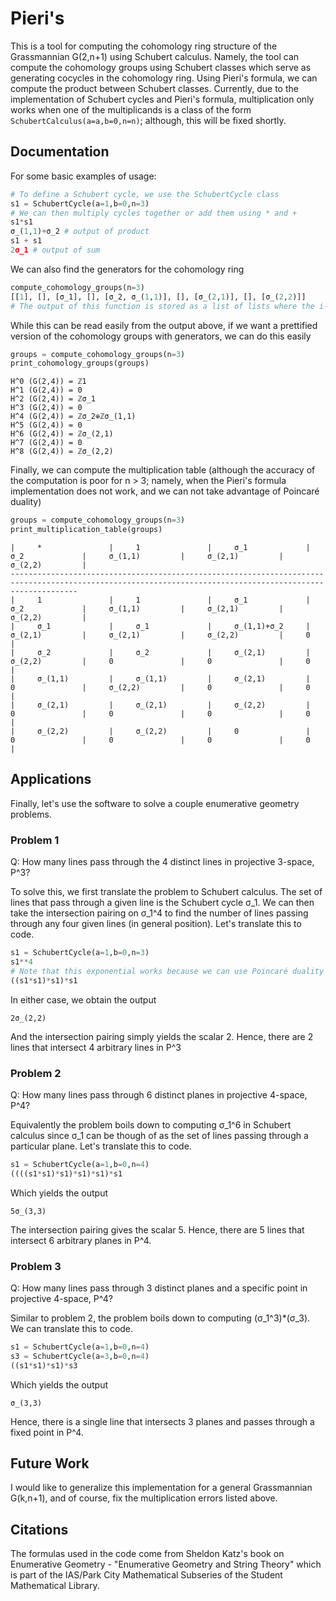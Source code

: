 # Pieri's

This is a tool for computing the cohomology ring structure of the Grassmannian G(2,n+1) using Schubert calculus. Namely, the tool can compute the cohomology groups using Schubert classes which serve as generating cocycles in the cohomology ring. Using Pieri's formula, we can compute the product between Schubert classes.
Currently, due to the implementation of Schubert cycles and Pieri's formula, multiplication only works when one of the multiplicands is a class of the form `SchubertCalculus(a=a,b=0,n=n)`; although, this will be fixed shortly. 

## Documentation

For some basic examples of usage:

```python
# To define a Schubert cycle, we use the SchubertCycle class
s1 = SchubertCycle(a=1,b=0,n=3)
# We can then multiply cycles together or add them using * and +
s1*s1
σ_(1,1)+σ_2 # output of product
s1 + s1
2σ_1 # output of sum
```

We can also find the generators for the cohomology ring

```python
compute_cohomology_groups(n=3)
[[1], [], [σ_1], [], [σ_2, σ_(1,1)], [], [σ_(2,1)], [], [σ_(2,2)]]
# The output of this function is stored as a list of lists where the i-th list are the generators of the i-th cohomology class
```

While this can be read easily from the output above, if we want a prettified version of the cohomology groups with generators, we can do this easily

```python
groups = compute_cohomology_groups(n=3)
print_cohomology_groups(groups)
```

```
H^0 (G(2,4)) = ℤ1
H^1 (G(2,4)) = 0
H^2 (G(2,4)) = ℤσ_1
H^3 (G(2,4)) = 0
H^4 (G(2,4)) = ℤσ_2⊕ℤσ_(1,1)
H^5 (G(2,4)) = 0
H^6 (G(2,4)) = ℤσ_(2,1)
H^7 (G(2,4)) = 0
H^8 (G(2,4)) = ℤσ_(2,2)
```

Finally, we can compute the multiplication table (although the accuracy of the computation is poor for n > 3; namely, when the Pieri's formula implementation does not work, and we can not take advantage of Poincaré duality)

```python
groups = compute_cohomology_groups(n=3)
print_multiplication_table(groups)
```

```
|     *               |     1               |     σ_1             |     σ_2             |     σ_(1,1)         |     σ_(2,1)         |     σ_(2,2)         |
-----------------------------------------------------------------------------------------------------------------------------------------------------------
|     1               |     1               |     σ_1             |     σ_2             |     σ_(1,1)         |     σ_(2,1)         |     σ_(2,2)         |
|     σ_1             |     σ_1             |     σ_(1,1)+σ_2     |     σ_(2,1)         |     σ_(2,1)         |     σ_(2,2)         |     0               |
|     σ_2             |     σ_2             |     σ_(2,1)         |     σ_(2,2)         |     0               |     0               |     0               |
|     σ_(1,1)         |     σ_(1,1)         |     σ_(2,1)         |     0               |     σ_(2,2)         |     0               |     0               |
|     σ_(2,1)         |     σ_(2,1)         |     σ_(2,2)         |     0               |     0               |     0               |     0               |
|     σ_(2,2)         |     σ_(2,2)         |     0               |     0               |     0               |     0               |     0               |
```

## Applications

Finally, let's use the software to solve a couple enumerative geometry problems.

### Problem 1

Q: How many lines pass through the 4 distinct lines in projective 3-space, P^3?

To solve this, we first translate the problem to Schubert calculus. The set of lines that pass through a given line is the Schubert cycle σ_1. We can then take the intersection pairing on σ_1^4 to find the number of lines passing through any four given lines (in general position).
Let's translate this to code.

```python
s1 = SchubertCycle(a=1,b=0,n=3)
s1**4
# Note that this exponential works because we can use Poincaré duality to compute (s1*s1)*(s1*s1), in general, the following line is equivalent but works in more situations
((s1*s1)*s1)*s1
```

In either case, we obtain the output

```
2σ_(2,2)
```

And the intersection pairing simply yields the scalar 2. Hence, there are 2 lines that intersect 4 arbitrary lines in P^3

### Problem 2
Q: How many lines pass through 6 distinct planes in projective 4-space, P^4?

Equivalently the problem boils down to computing σ_1^6 in Schubert calculus since σ_1 can be though of as the set of lines passing through a particular plane.
Let's translate this to code.

```python
s1 = SchubertCycle(a=1,b=0,n=4)
((((s1*s1)*s1)*s1)*s1)*s1
```

Which yields the output

```
5σ_(3,3)
```

The intersection pairing gives the scalar 5. Hence, there are 5 lines that intersect 6 arbitrary planes in P^4.

### Problem 3
Q: How many lines pass through 3 distinct planes and a specific point in projective 4-space, P^4?

Similar to problem 2, the problem boils down to computing (σ_1^3)*(σ_3). We can translate this to code.

```python
s1 = SchubertCycle(a=1,b=0,n=4)
s3 = SchubertCycle(a=3,b=0,n=4)
((s1*s1)*s1)*s3
```

Which yields the output

```
σ_(3,3)
```

Hence, there is a single line that intersects 3 planes and passes through a fixed point in P^4.

## Future Work

I would like to generalize this implementation for a general Grassmannian G(k,n+1), and of course, fix the multiplication errors listed above.


## Citations

The formulas used in the code come from Sheldon Katz's book on Enumerative Geometry - "Enumerative Geometry and String Theory" which is part of the IAS/Park City Mathematical Subseries of the Student Mathematical Library.
